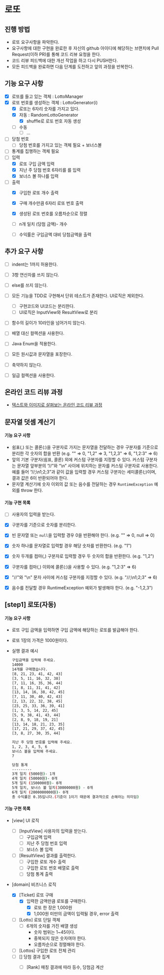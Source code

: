 # 로또
## 진행 방법
* 로또 요구사항을 파악한다.
* 요구사항에 대한 구현을 완료한 후 자신의 github 아이디에 해당하는 브랜치에 Pull Request(이하 PR)를 통해 코드 리뷰 요청을 한다.
* 코드 리뷰 피드백에 대한 개선 작업을 하고 다시 PUSH한다.
* 모든 피드백을 완료하면 다음 단계를 도전하고 앞의 과정을 반복한다.

## 기능 요구 사항
- [x] 로또를 들고 있는 객체 : LottoManager
- [x] 로또 번호를 생성하는 객체 : LottoGenerator(i)
  - [x] 로또는 6자리 숫자를 가지고 있다.
  - [x] 자동	: RandomLottoGenerator
    - [x] shuffle로 로또 번호 자동 생성
  - [ ] 수동
    - [ ] ...
  
- [ ] 당첨 번호
  - [ ] 당첨 번호를 가지고 있는 객체 필요 + 보너스볼
- [ ] 통계를 집행하는 객체 필요
- [ ] 입력
  - [x] 로또 구입 금액 입력
  - [x] 지난 주 당첨 번호 6자리를 를 입력
  - [x] 보너스 볼 하나를 입력
- [ ] 출력
  - [x] 구입한 로또 개수 출력
  - [x] 구매 개수만큼 6자리 로또 번호 출력
  - [x] 생성된 로또 번호를 오름차순으로 정렬
  - [ ] n개 일치 (당첨 금액)- 개수
  - [ ] 수익률은 구입금액 대비 당첨금액을 출력



## 추가 요구 사항

- [ ] indent는 1까지 허용한다.
- [ ] 3항 연산자를 쓰지 않는다.
- [ ] else를 쓰지 않는다.
- [ ] 모든 기능을 TDD로 구현해서 단위 테스트가 존재한다. UI로직은 제외한다.
  - [ ] 구현코드와 UI코드는 분리한다.
  - [ ] UI로직은 InputView와 ResultView로 분리
- [ ] 함수의 길이가 10라인을 넘어가지 않는다.
- [ ] 배열 대신 컬렉션을 사용한다.
- [ ] Java Enum을 적용한다.
- [ ] 모든 원시값과 문자열을 포장한다.
- [ ] 축약하지 않는다.
- [ ] 일급 컬렉션을 사용한다.



## 온라인 코드 리뷰 과정
* [텍스트와 이미지로 살펴보는 온라인 코드 리뷰 과정](https://github.com/next-step/nextstep-docs/tree/master/codereview)



## 문자열 덧셈 계산기

#### 기능 요구 사항

- 쉼표(,) 또는 콜론(:)을 구분자로 가지는 문자열을 전달하는 경우 구분자를 기준으로 분리한 각 숫자의 합을 반환 (e.g. "" => 0, "1,2" => 3, "1,2,3" => 6, "1,2:3" => 6)
- 앞의 기본 구분자(쉼표, 콜론) 외에 커스텀 구분자를 지정할 수 있다. 커스텀 구분자는 문자열 앞부분의 “//”와 “\n” 사이에 위치하는 문자를 커스텀 구분자로 사용한다. 예를 들어 “//;\n1;2;3”과 같이 값을 입력할 경우 커스텀 구분자는 세미콜론(;)이며, 결과 값은 6이 반환되어야 한다.
- 문자열 계산기에 숫자 이외의 값 또는 음수를 전달하는 경우 `RuntimeException` 예외를 throw 한다.



#### 기능 구현 **목록**

- [ ] 사용자의 입력을 받는다.
- [x] 구분자를 기준으로 숫자를 분리한다.
- [x] 빈 문자열 또는 `null`을 입력할 경우 0을 반환해야 한다. (e.g. "" => 0, null => 0)
- [x] 숫자 하나를 문자열로 입력할 경우 해당 숫자를 반환한다. (e.g. "1")
- [x] 숫자 두개를 컴마(,) 구분자로 입력할 경우 두 숫자의 합을 반환한다. (e.g. "1,2")
- [x] 구분자를 컴마(,) 이외에 콜론(:)을 사용할 수 있다. (e.g. "1,2:3" => 6)
- [x] "//"와 "\n" 문자 사이에 커스텀 구분자를 지정할 수 있다. (e.g. "//;\n1;2;3" => 6)
- [x] 음수를 전달할 경우 RuntimeException 예외가 발생해야 한다. (e.g. "-1,2,3")



## [step1] 로또(자동)

#### 기능 요구 사항

- 로또 구입 금액을 입력하면 구입 금액에 해당하는 로또를 발급해야 한다.

- 로또 1장의 가격은 1000원이다.

- 실행 결과 예시

  ```bash
  구입금액을 입력해 주세요.
  14000
  14개를 구매했습니다.
  [8, 21, 23, 41, 42, 43]
  [3, 5, 11, 16, 32, 38]
  [7, 11, 16, 35, 36, 44]
  [1, 8, 11, 31, 41, 42]
  [13, 14, 16, 38, 42, 45]
  [7, 11, 30, 40, 42, 43]
  [2, 13, 22, 32, 38, 45]
  [23, 25, 33, 36, 39, 41]
  [1, 3, 5, 14, 22, 45]
  [5, 9, 38, 41, 43, 44]
  [2, 8, 9, 18, 19, 21]
  [13, 14, 18, 21, 23, 35]
  [17, 21, 29, 37, 42, 45]
  [3, 8, 27, 30, 35, 44]
  
  지난 주 당첨 번호를 입력해 주세요.
  1, 2, 3, 4, 5, 6
  보너스 볼을 입력해 주세요.
  7
  
  당첨 통계
  ---------
  3개 일치 (5000원)- 1개
  4개 일치 (50000원)- 0개
  5개 일치 (1500000원)- 0개
  5개 일치, 보너스 볼 일치(30000000원) - 0개
  6개 일치 (2000000000원)- 0개
  총 수익률은 0.35입니다.(기준이 1이기 때문에 결과적으로 손해라는 의미임)
  ```

  



#### 기능 구현 목록

- [view] UI 로직

  - [ ] [InputView] 사용자의 입력을 받는다.
    - [ ] 구입금액 입력
    - [ ] 지난 주 당첨 번호 입력
    - [ ] 보너스 볼 입력

  - [ ] [ResultView] 결과를 출력한다.
    - [ ] 구입한 로또 개수 출력
    - [ ] 구입한 로또 번호 배열로 출력
    - [ ] 당첨 통계 출력

- [domain] 비즈니스 로직

  - [x] [Ticket] 로또 구매
    - [x] 입력한 금액만큼 로또를 구매한다.
      - [x] 로또 한 장은 1,000원
      - [x] 1,000원 미만의 금액이 입력될 경우, error 출력

  - [ ] [Lotto] 로또 단일 객체
    - [ ] 6개의 숫자를 가진 배열 생성
      - 숫자 범위는 1~45이다.
      - 중복되지 않은 숫자여야 한다.
      - 오름차순으로 정렬해야 한다.
  - [ ] [Lottos] 구입한 로또 전체 관리
  - [ ] [] 당첨 결과 집계
    - [ ] [Rank] 매칭 결과에 따라 등수, 당첨금 계산









